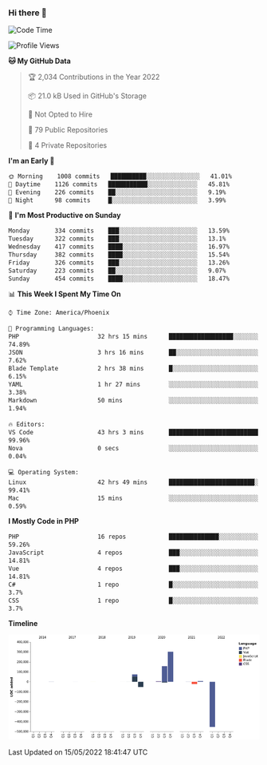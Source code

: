 ### Hi there 👋

<!--START_SECTION:waka-->
![Code Time](http://img.shields.io/badge/Code%20Time-0%20secs-blue)

![Profile Views](http://img.shields.io/badge/Profile%20Views-3-blue)

**🐱 My GitHub Data** 

> 🏆 2,034 Contributions in the Year 2022
 > 
> 📦 21.0 kB Used in GitHub's Storage 
 > 
> 🚫 Not Opted to Hire
 > 
> 📜 79 Public Repositories 
 > 
> 🔑 4 Private Repositories  
 > 
**I'm an Early 🐤** 

```text
🌞 Morning    1008 commits   ██████████░░░░░░░░░░░░░░░   41.01% 
🌆 Daytime    1126 commits   ███████████░░░░░░░░░░░░░░   45.81% 
🌃 Evening    226 commits    ██░░░░░░░░░░░░░░░░░░░░░░░   9.19% 
🌙 Night      98 commits     █░░░░░░░░░░░░░░░░░░░░░░░░   3.99%

```
📅 **I'm Most Productive on Sunday** 

```text
Monday       334 commits    ███░░░░░░░░░░░░░░░░░░░░░░   13.59% 
Tuesday      322 commits    ███░░░░░░░░░░░░░░░░░░░░░░   13.1% 
Wednesday    417 commits    ████░░░░░░░░░░░░░░░░░░░░░   16.97% 
Thursday     382 commits    ████░░░░░░░░░░░░░░░░░░░░░   15.54% 
Friday       326 commits    ███░░░░░░░░░░░░░░░░░░░░░░   13.26% 
Saturday     223 commits    ██░░░░░░░░░░░░░░░░░░░░░░░   9.07% 
Sunday       454 commits    ████░░░░░░░░░░░░░░░░░░░░░   18.47%

```


📊 **This Week I Spent My Time On** 

```text
⌚︎ Time Zone: America/Phoenix

💬 Programming Languages: 
PHP                      32 hrs 15 mins      ██████████████████░░░░░░░   74.89% 
JSON                     3 hrs 16 mins       ██░░░░░░░░░░░░░░░░░░░░░░░   7.62% 
Blade Template           2 hrs 38 mins       █░░░░░░░░░░░░░░░░░░░░░░░░   6.15% 
YAML                     1 hr 27 mins        ░░░░░░░░░░░░░░░░░░░░░░░░░   3.38% 
Markdown                 50 mins             ░░░░░░░░░░░░░░░░░░░░░░░░░   1.94%

🔥 Editors: 
VS Code                  43 hrs 3 mins       █████████████████████████   99.96% 
Nova                     0 secs              ░░░░░░░░░░░░░░░░░░░░░░░░░   0.04%

💻 Operating System: 
Linux                    42 hrs 49 mins      ████████████████████████░   99.41% 
Mac                      15 mins             ░░░░░░░░░░░░░░░░░░░░░░░░░   0.59%

```

**I Mostly Code in PHP** 

```text
PHP                      16 repos            ██████████████░░░░░░░░░░░   59.26% 
JavaScript               4 repos             ███░░░░░░░░░░░░░░░░░░░░░░   14.81% 
Vue                      4 repos             ███░░░░░░░░░░░░░░░░░░░░░░   14.81% 
C#                       1 repo              █░░░░░░░░░░░░░░░░░░░░░░░░   3.7% 
CSS                      1 repo              █░░░░░░░░░░░░░░░░░░░░░░░░   3.7%

```


**Timeline**

![Chart not found](https://raw.githubusercontent.com/mikebronner/mikebronner/master/charts/bar_graph.png) 


 Last Updated on 15/05/2022 18:41:47 UTC
<!--END_SECTION:waka-->

<!--
**mikebronner/mikebronner** is a ✨ _special_ ✨ repository because its `README.md` (this file) appears on your GitHub profile.

Here are some ideas to get you started:

- 🔭 I’m currently working on ...
- 🌱 I’m currently learning ...
- 👯 I’m looking to collaborate on ...
- 🤔 I’m looking for help with ...
- 💬 Ask me about ...
- 📫 How to reach me: ...
- 😄 Pronouns: ...
- ⚡ Fun fact: ...
-->
